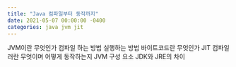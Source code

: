 ```yaml
---
title: "Java 컴파일부터 동작까지"
date: 2021-05-07 00:00:00 -0400
categories: java jvm jit
---
```


JVM이란 무엇인가
컴파일 하는 방법
실행하는 방법
바이트코드란 무엇인가
JIT 컴파일러란 무엇이며 어떻게 동작하는지
JVM 구성 요소
JDK와 JRE의 차이
